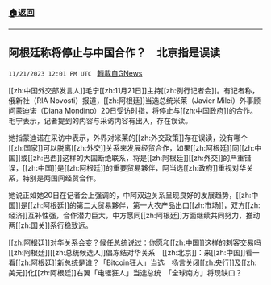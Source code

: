 ###  [:house:返回](README.md)
---


## 阿根廷称将停止与中国合作？　北京指是误读
`11/21/2023 12:01 PM UTC ` [轉載自GNews](https://gnews.org/articles/2000649)

[[zh:中国外交部发言人]]毛宁[[zh:11月21日]]主持[[zh:例行记者会]]。有记者称，俄新社（RIA Novosti）报道，[[zh:阿根廷]]当选总统米莱（Javier Milei）外事顾问蒙迪诺（Diana Mondino）20日受访时指，将停止与[[zh:中国政府]]的合作。毛宁表示，记者提到的内容与采访内容有出入，存在误读。

她指蒙迪诺在采访中表示，外界对米莱的[[zh:外交政策]]存在误读，没有哪个[[zh:国家]]可以脱离[[zh:外交]]关系来发展经贸合作，如果[[zh:阿根廷]]同[[zh:中国]]或[[zh:巴西]]这样的大国断绝联系，将是[[zh:阿根廷]][[zh:外交]]的严重错误，[[zh:中国]]是[[zh:阿根廷]]的重要贸易夥伴，阿当选[[zh:政府]]重视对华关系，特别是两国间经贸合作。

她说正如她20日在记者会上强调的，中阿双边关系呈现良好的发展趋势，[[zh:中国]]是[[zh:阿根廷]]的第二大贸易夥伴，第一大农产品出口[[zh:市场]]，双方[[zh:经济]]互补性强，合作潜力巨大，中方愿同[[zh:阿根廷]]方面继续共同努力，推动两[[zh:国关]]系行稳致远。

[[zh:阿根廷]]对华关系会变？候任总统说过：你愿和[[zh:中国]]这样的刺客交易吗[[zh:阿根廷]][[zh:总统候选人]]倡冻结对华关系　[[zh:北京]]：来[[zh:中国]]看一看[[zh:阿根廷]]新总统是谁？「Bitcoin狂人」当选　扬言关闭[[zh:央行]]及[[zh:美元]]化[[zh:阿根廷]]右翼「电锯狂人」当选总统　「全球南方」将现缺口？
